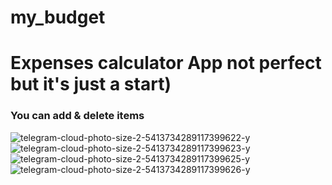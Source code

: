 # my_budget
# Expenses calculator App not perfect but it's just a start)

### You can add & delete items

![telegram-cloud-photo-size-2-5413734289117399622-y](https://user-images.githubusercontent.com/81849078/217732420-b09651a6-f8f7-404e-83f0-4b90f0c5bd9a.jpg)
![telegram-cloud-photo-size-2-5413734289117399623-y](https://user-images.githubusercontent.com/81849078/217732585-d2fc8bfb-135f-4668-8a89-83c9ae8c4a5d.jpg)
![telegram-cloud-photo-size-2-5413734289117399625-y](https://user-images.githubusercontent.com/81849078/217732704-e7b2be3b-814e-4b26-b38f-f07b912068d1.jpg)
![telegram-cloud-photo-size-2-5413734289117399626-y](https://user-images.githubusercontent.com/81849078/217732846-cf8b9ab5-ec96-443b-bcd6-24e22ef66695.jpg)
